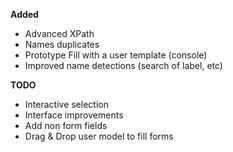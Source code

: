 **Added**

- Advanced XPath
- Names duplicates
- Prototype Fill with a user template (console)
- Improved name detections (search of label, etc)

**TODO**

- Interactive selection
- Interface improvements
- Add non form fields
- Drag & Drop user model to fill forms


